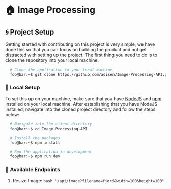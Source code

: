 # :house: **Image Processing**

## :cyclone: **Project Setup**

Getting started with contributing on this project is very simple, we have done this so that you can focus on building the product and not get distracted with setting up the project.
The first thing you need to do is to clone the repository into your local machine.

```bash
  # Clone the application to your local machine
  foo@bar:~$ git clone https://github.com/adisen/Image-Processing-API.git
```

### :snail: Local Setup

To set this up on your machine, make sure that you have [NodeJS](https://nodejs.org) and [npm](https://npmjs.com) installed on your local machine. After establishing that you have NodeJS installed, navigate into the cloned project directory and follow the steps below:

```bash
  # Navigate into the client directory
  foo@bar:~$ cd Image-Processing-API

  # Install the packages
  foo@bar:~$ npm install

  # Run the application in development
  foo@bar:~$ npm run dev
```

### :snail: Available Endpoints

1. Resize Image: `bash "/api/image?filename=fjord&width=100&height=100"`
